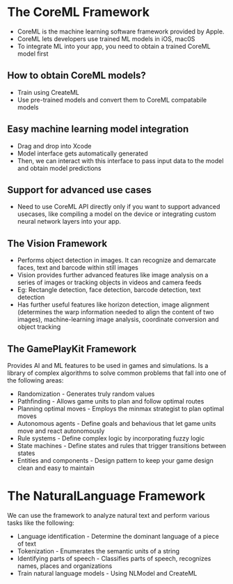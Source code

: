 # The CoreML Framework
* CoreML is the machine learning software framework provided by Apple.
* CoreML lets developers use trained ML models in iOS, mac0S
* To integrate ML into your app, you need to obtain a trained CoreML model first

## How to obtain CoreML models?
* Train using CreateML
* Use pre-trained models and convert them to CoreML compatabile models
## Easy machine learning model integration
* Drag and drop into Xcode
* Model interface gets automatically generated
* Then, we can interact with this interface to pass input data to the model and obtain model predictions
## Support for advanced use cases
* Need to use CoreML API directly only if you want to support advanced usecases, like compiling a model on the device or integrating custom neural network layers into your app.

## The Vision Framework
* Performs object detection in images. It can recognize and demarcate faces, text and barcode within still images
* Vision provides further advanced features like image analysis on a series of images or tracking objects in videos and camera feeds
* Eg: Rectangle detection, face detection, barcode detection, text detection
* Has further useful features like horizon detection, image alignment (determines the warp information needed to align the content of two images), machine-learning image analysis, coordinate conversion and object tracking

## The GamePlayKit Framework
Provides AI and ML features to be used in games and simulations. Is a library of complex algorithms to solve common problems that fall into one of the following areas:
* Randomization - Generates truly random values
* Pathfinding - Allows game units to plan and follow optimal routes
* Planning optimal moves - Employs the minmax strategist to plan optimal moves
* Autonomous agents - Define goals and behavious that let game units move and react autonomously
* Rule systems - Define complex logic by incorporating fuzzy logic
* State machines - Define states and rules that trigger transitions between states
* Entities and components - Design pattern to keep your game design clean and easy to maintain

# The NaturalLanguage Framework
We can use the framework to analyze natural text and perform various tasks like the following:
* Language identification - Determine the dominant language of a piece of text
* Tokenization - Enumerates the semantic units of a string
* Identifying parts of speech - Classifies parts of speech, recognizes names, places and organizations
* Train natural language models - Using NLModel and CreateML
